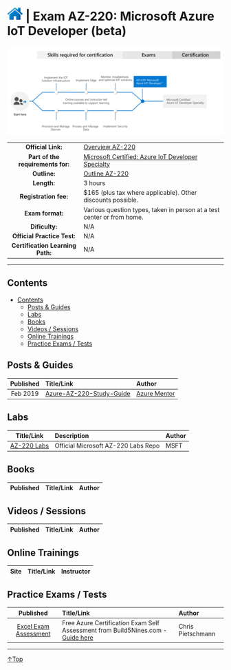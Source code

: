 # [![Home](/img/home.png)](certifications.md "Overview Certifications") | Exam AZ-220: Microsoft Azure IoT Developer (beta)
![Cert](/img/az-220.png)

|                                   |                                                                                                                                           |
| :-------------------------------: | :---------------------------------------------------------------------------------------------------------------------------------------- |
|        **Official Link:**         | [Overview AZ-220](https://docs.microsoft.com/en-us/learn/certifications/exams/AZ-220)                                                     |
| **Part of the requirements for:** | [Microsoft Certified: Azure IoT Developer Specialty](https://docs.microsoft.com/en-us/learn/certifications/azure-iot-developer-specialty) |
|           **Outline:**            | [Outline AZ-220](https://query.prod.cms.rt.microsoft.com/cms/api/am/binary/RE4nBeC)                                                       |
|            **Length:**            | 3 hours                                                                                                                                   |
|       **Registration fee:**       | $165 (plus tax where applicable).  Other discounts possible.                                                                              |
|         **Exam format:**          | Various question types, taken in person at a test center or from home.                                                                    |
|          **Dificulty:**           | N/A                                                                                                                                       |
|    **Official Practice Test:**    | N/A                                                                                                                                       |
| **Certification Learning Path:**  | N/A                                                                                                                                       |


___

## Contents
- [Contents](#contents)
    - [Posts & Guides](#posts-&-guides)
    - [Labs](#labs)
    - [Books](#books)
    - [Videos / Sessions](#videos-/-sessions)
    - [Online Trainings](#online-trainings)
    - [Practice Exams / Tests](#practice-exams-/-tests)


## Posts & Guides
| Published | Title/Link                                                                          | Author                                             |
| :-------: | :---------------------------------------------------------------------------------- | :------------------------------------------------- |
| Feb 2019  | [Azure-AZ-220-Study-Guide](https://github.com/AzureMentor/Azure-AZ-220-Study-Guide) | [Azure Mentor](https://azurementor.wordpress.com/) |


## Labs
|                                        Title/Link                                        | Description                         | Author |
| :--------------------------------------------------------------------------------------: | :---------------------------------- | :----- |
| [AZ-220 Labs](https://github.com/MicrosoftLearning/AZ-220-Microsoft-Azure-IoT-Developer) | Official Microsoft AZ-220 Labs Repo | MSFT   |


## Books
| Published | Title/Link | Author |
| :-------: | :--------- | :----- |



## Videos / Sessions
| Published | Title/Link | Author |
| :-------: | :--------- | :----- |



## Online Trainings
| Site  | Title/Link | Instructor |
| :---: | :--------- | :--------- |


## Practice Exams / Tests
|                                                                        Published                                                                         | Title/Link                                                                                                                                      | Author            |
| :------------------------------------------------------------------------------------------------------------------------------------------------------: | :---------------------------------------------------------------------------------------------------------------------------------------------- | :---------------- |
| [Excel Exam Assessment](https://github.com/Build5Nines/exam-assessments/blob/master/Assessments/Exam-Msft-AZ-220-Self-Assessment-Build5Nines.xlsx?raw=1) | Free Azure Certification Exam Self Assessment from Build5Nines.com  - [Guide here](https://build5nines.com/free-oss-exam-self-assessment-tool/) | Chris Pietschmann |

___
 <a href="#top" title="Back to the top.">↑Top</a>
